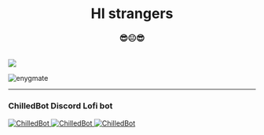 <h1 align="center">HI strangers</h1>
<h3 align="center">😎😐😎</h3>
<br>
<img src="https://lanyard-profile-readme.vercel.app/api/337654195526303746">
<p align="left"> <img src="https://komarev.com/ghpvc/?username=enygmate&label=Profile%20views&color=0e75b6&style=flat" alt="enygmate" /> </p>
<hr>
<h3>ChilledBot Discord Lofi bot</h3>
<a href="https://top.gg/bot/634818840542445580">
    <img src="https://top.gg/api/widget/status/634818840542445580.svg" alt="ChilledBot" />
    <img src="https://top.gg/api/widget/servers/634818840542445580.svg?noavatar=true" alt="ChilledBot" />
    <img src="https://top.gg/api/widget/upvotes/634818840542445580.svg?noavatar=true" alt="ChilledBot" />
</a>
